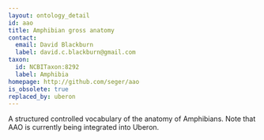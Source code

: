 ```yaml
---
layout: ontology_detail
id: aao
title: Amphibian gross anatomy
contact:
  email: David Blackburn
  label: david.c.blackburn@gmail.com
taxon:
  id: NCBITaxon:8292
  label: Amphibia
homepage: http://github.com/seger/aao
is_obsolete: true
replaced_by: uberon
---
```


A structured controlled vocabulary of the anatomy of Amphibians. Note that AAO is currently being integrated into Uberon.
